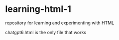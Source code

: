 # learning-html-1
repository for learning and experimenting with HTML

chatgpt6.html is the only file that works
